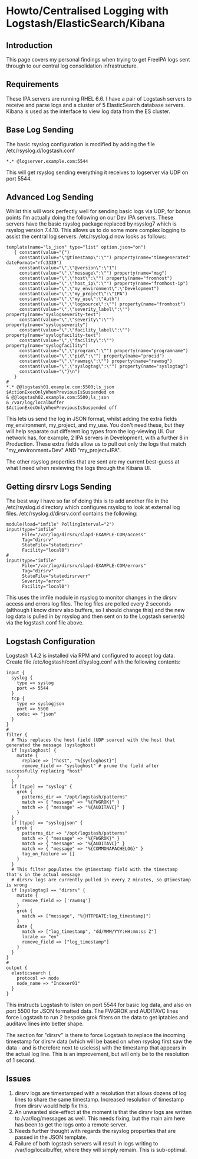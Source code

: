 # Howto/Centralised Logging with Logstash/ElasticSearch/Kibana

## Introduction

This page covers my personal findings when trying to get FreeIPA logs sent through to our central log consolidation infrastructure.

## Requirements

These IPA servers are running RHEL 6.6. I have a pair of Logstash servers to receive and parse logs and a cluster of 5 ElasticSearch database servers. Kibana is used as the interface to view log data from the ES cluster.

## Base Log Sending

The basic rsyslog configuration is modified by adding the file /etc/rsyslog.d/logstash.conf

    *.* @logserver.example.com:5544

This will get rsyslog sending everything it receives to logserver via UDP on port 5544.

## Advanced Log Sending

Whilst this will work perfectly well for sending basic logs via UDP, for bonus points I'm actually doing the following on our Dev IPA servers. These servers have the basic rsyslog package replaced by rsyslog7 which is rsyslog version 7.4.10. This allows us to do some more complex logging to assist the central log servers. /etc/rsyslog.d now looks as follows:

    template(name="ls_json" type="list" option.json="on")
       { constant(value="{")
         constant(value="\"@timestamp\":\"") property(name="timegenerated" dateFormat="rfc3339")
         constant(value="\",\"@version\":\"1")
         constant(value="\",\"message\":\"") property(name="msg")
         constant(value="\",\"host\":\"") property(name="fromhost")
         constant(value="\",\"host_ip\":\"") property(name="fromhost-ip")
         constant(value="\",\"my_environment\":\"Development")
         constant(value="\",\"my_project\":\"IPA")
         constant(value="\",\"my_use\":\"Auth")
         constant(value="\",\"logsource\":\"") property(name="fromhost")
         constant(value="\",\"severity_label\":\"") property(name="syslogseverity-text")
         constant(value="\",\"severity\":\"") property(name="syslogseverity")
         constant(value="\",\"facility_label\":\"") property(name="syslogfacility-text")
         constant(value="\",\"facility\":\"") property(name="syslogfacility")
         constant(value="\",\"program\":\"") property(name="programname")
         constant(value="\",\"pid\":\"") property(name="procid")
         constant(value="\",\"rawmsg\":\"") property(name="rawmsg")
         constant(value="\",\"syslogtag\":\"") property(name="syslogtag")
         constant(value="\"}\n")
       }
    #
    *.* @@logstash01.example.com:5500;ls_json
    $ActionExecOnlyWhenPreviousIsSuspended on
    & @@logstash02.example.com:5500;ls_json
    & /var/log/localbuffer
    $ActionExecOnlyWhenPreviousIsSuspended off

This lets us send the log in JSON format, whilst adding the extra fields my\_environment, my\_project, and my\_use. You don't need these, but they will help separate out different log types from the log-viewing UI. Our network has, for example, 2 IPA servers in Development, with a further 8 in Production. These extra fields allow us to pull out only the logs that match "my\_environment=Dev" AND "my\_project=IPA".

The other rsyslog properties that are sent are my current best-guess at what I need when reviewing the logs through the Kibana UI.

## Getting dirsrv Logs Sending

The best way I have so far of doing this is to add another file in the /etc/rsyslog.d directory which configures rsyslog to look at external log files. /etc/rsyslog.d/dirsrv.conf contains the following:

    module(load="imfile" PollingInterval="2")
    input(type="imfile"
          File="/var/log/dirsrv/slapd-EXAMPLE-COM/access"
          Tag="dirsrv"
          StateFile="statedirsrv"
          Facility="local0")
    #
    input(type="imfile"
          File="/var/log/dirsrv/slapd-EXAMPLE-COM/errors"
          Tag="dirsrv"
          StateFile="statedirsrverr"
          Severity="error"
          Facility="local0")

This uses the imfile module in rsyslog to monitor changes in the dirsrv access and errors log files. The log files are polled every 2 seconds (although I know dirsrv also buffers, so I should change this) and the new log data is pulled in by rsyslog and then sent on to the Logstash server(s) via the logstash.conf file above.

## Logstash Configuration

Logstash 1.4.2 is installed via RPM and configured to accept log data. Create file /etc/logstash/conf.d/syslog.conf with the following contents:

    input {
      syslog {
        type => syslog
        port => 5544
      }
      tcp {
        type => syslogjson
        port => 5500
        codec => "json"
      }
    }
    #
    filter {
      # This replaces the host field (UDP source) with the host that generated the message (sysloghost)
      if [sysloghost] {
        mutate {
          replace => ["host", "%{sysloghost}"]
          remove_field => "sysloghost" # prune the field after successfully replacing "host"
        }
      }
      if [type] == "syslog" {
        grok {
          patterns_dir => "/opt/logstash/patterns"
          match => { "message" => "%{FWGROK}" }
          match => { "message" => "%{AUDITAVC}" }
        }
      }
      if [type] == "syslogjson" {
        grok {
          patterns_dir => "/opt/logstash/patterns"
          match => { "message" => "%{FWGROK}" }
          match => { "message" => "%{AUDITAVC}" }
          match => { "message" => "%{COMMONAPACHELOG}" }
          tag_on_failure => []
        }
      }
      # This filter populates the @timestamp field with the timestamp that's in the actual message
      # dirsrv logs are currently pulled in every 2 minutes, so @timestamp is wrong
      if [syslogtag] == "dirsrv" {
        mutate {
          remove_field => ['rawmsg']
        }
        grok {
          match => ["message", "%{HTTPDATE:log_timestamp}"]
        }
        date {
          match => ["log_timestamp", "dd/MMM/YYY:HH:mm:ss Z"]
          locale => "en"
          remove_field => ["log_timestamp"]
        }
      }
    }
    #
    output {
      elasticsearch {
        protocol => node
        node_name => "Indexer01"
      }
    }

This instructs Logstash to listen on port 5544 for basic log data, and also on port 5500 for JSON formatted data. The FWGROK and AUDITAVC lines force Logstash to run 2 bespoke grok filters on the data to get iptables and auditavc lines into better shape.

The section for "dirsrv" is there to force Logstash to replace the incoming timestamp for dirsrv data (which will be based on when rsyslog first saw the data - and is therefore next to useless) with the timestamp that appears in the actual log line. This is an improvement, but will only be to the resolution of 1 second.

## Issues

1. dirsrv logs are timestamped with a resolution that allows dozens of log lines to share the same timestamp. Increased resolution of timestamp from dirsrv would help fix this.
2. An unwanted side-effect at the moment is that the dirsrv logs are written to /var/log/messages as well. This needs fixing, but the main aim here has been to get the logs onto a remote server.
3. Needs further thought with regards the rsyslog properties that are passed in the JSON template.
4. Failure of both logstash servers will result in logs writing to /var/log/localbuffer, where they will simply remain. This is sub-optimal.

